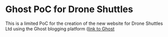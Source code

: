# Ghost PoC for Drone Shuttles

This is a limited PoC for the creation of the new website for Drone Shuttles Ltd using the Ghost blogging platform ([link to Ghost](ghost.org)